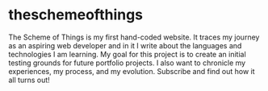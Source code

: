 theschemeofthings
=================

The Scheme of Things is my first hand-coded website.
It traces my journey as an aspiring web developer and in it I write about the languages and technologies I am learning.
My goal for this project is to create an initial testing grounds for future portfolio projects.
I also want to chronicle my experiences, my process, and my evolution. Subscribe and find out how it all turns out!
